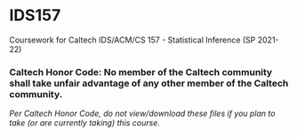 # IDS157
Coursework for Caltech IDS/ACM/CS 157 - Statistical Inference (SP 2021-22)

### Caltech Honor Code: No member of the Caltech community shall take unfair advantage of any other member of the Caltech community.

_Per Caltech Honor Code, do not view/download these files if you plan to take (or are currently taking) this course._
